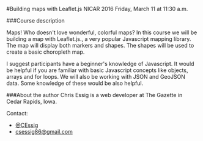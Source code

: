 #Building maps with Leaflet.js
NICAR 2016
Friday, March 11 at 11:30 a.m.

###Course description

Maps! Who doesn't love wonderful, colorful maps? In this course we will be building a map with Leaflet.js., a very popular Javascript mapping library. The map will display both markers and shapes. The shapes will be used to create a basic choropleth map.

I suggest participants have a beginner's knowledge of Javascript. It would be helpful if you are familiar with basic Javascript concepts like objects, arrays and for loops. We will also be working with JSON and GeoJSON data. Some knowledge of these would be also helpful.

###About the author
Chris Essig is a web developer at The Gazette in Cedar Rapids, Iowa.

Contact:
* [@CEssig](https://twitter.com/cessig)
* csessig86@gmail.com